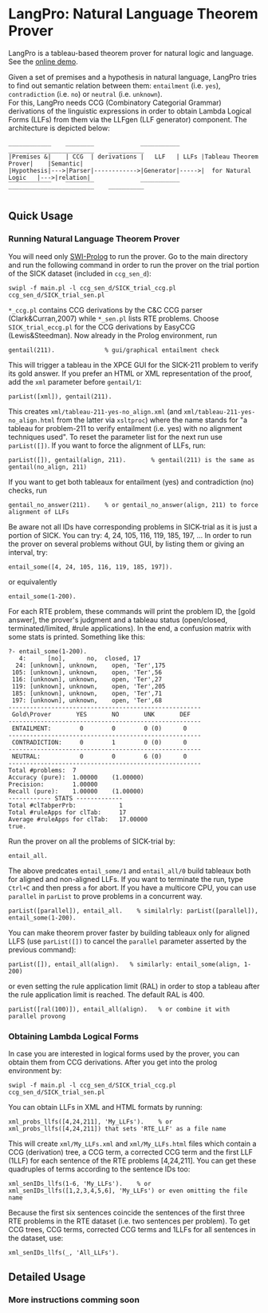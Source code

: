 # LangPro: Natural Language Theorem Prover
LangPro is a tableau-based theorem prover for natural logic and language.
See the [online demo](http://naturallogic.pro/langpro).

Given a set of premises and a hypothesis in natural language, LangPro tries to find out semantic relation between them: `entailment` (i.e. `yes`), `contradiction` (i.e. `no`) or `neutral` (i.e. `unknown`).  
For this, LangPro needs CCG (Combinatory Categorial Grammar) derivations of the linguistic expressions in order to obtain Lambda Logical Forms (LLFs) from them via the LLFgen (LLF generator) component. The architecture is depicted below: 
```
____________    ________             ___________      ________________________    __________ 
|Premises &|    | CCG  | derivations |   LLF   | LLFs |Tableau Theorem Prover|    |Semantic|
|Hypothesis|--->|Parser|------------>|Generator|----->|  for Natural Logic   |--->|relation|
‾‾‾‾‾‾‾‾‾‾‾‾    ‾‾‾‾‾‾‾‾             ‾‾‾‾‾‾‾‾‾‾‾      ‾‾‾‾‾‾‾‾‾‾‾‾‾‾‾‾‾‾‾‾‾‾‾‾    ‾‾‾‾‾‾‾‾‾‾ 
```


## Quick Usage

### Running Natural Language Theorem Prover
You will need only [SWI-Prolog](http://www.swi-prolog.org) to run the prover.
Go to the main directory and run the following command in order to run the prover on the trial portion of the SICK dataset (included in `ccg_sen_d`):
```
swipl -f main.pl -l ccg_sen_d/SICK_trial_ccg.pl ccg_sen_d/SICK_trial_sen.pl
```
`*_ccg.pl` contains CCG derivations by the C&C CCG parser (Clark&Curran,2007) while `*_sen.pl` lists RTE problems. 
Choose `SICK_trial_eccg.pl` for the CCG derivations by EasyCCG (Lewis&Steedman). 
Now already in the Prolog environment, run 
```
gentail(211).              % gui/graphical entailment check
```
This will trigger a tableau in the XPCE GUI for the SICK-211 problem to verify its gold answer. 
If you prefer an HTML or XML representation of the proof, add the `xml` parameter before `gentail/1`:
```
parList([xml]), gentail(211).
```
This creates `xml/tableau-211-yes-no_align.xml` (and `xml/tableau-211-yes-no_align.html` from the latter via `xsltproc`) where the name stands for "a tableau for problem-211 to verify entailment (i.e. yes) with no alignment techniques used".
To reset the parameter list for the next run use `parList([])`.
If you want to force the alignment of LLFs, run:
```
parList([]), gentail(align, 211).       % gentail(211) is the same as gentail(no_align, 211)
```
If you want to get both tableaux for entailment (yes) and contradiction (no) checks, run 
```
gentail_no_answer(211).    % or gentail_no_answer(align, 211) to force alignment of LLFs
```
Be aware not all IDs have corresponding problems in SICK-trial as it is just a portion of SICK. 
You can try: 4, 24, 105, 116, 119, 185, 197, ... 
In order to run the prover on several problems without GUI, by listing them or giving an interval, try:
```
entail_some([4, 24, 105, 116, 119, 185, 197]).
```
or equivalently
```
entail_some(1-200).
```
For each RTE problem, these commands will print the problem ID, the [gold answer], the prover's judgment and a tableau status (open/closed, terminated/limited, #rule applications). 
In the end, a confusion matrix with some stats is printed.
Something like this:
```
?- entail_some(1-200).
   4:      [no],      no,  closed, 17         
  24: [unknown], unknown,    open, 'Ter',175  
 105: [unknown], unknown,    open, 'Ter',56   
 116: [unknown], unknown,    open, 'Ter',27   
 119: [unknown], unknown,    open, 'Ter',205  
 185: [unknown], unknown,    open, 'Ter',71   
 197: [unknown], unknown,    open, 'Ter',68   
------------------------------------------------------ 
 Gold\Prover       YES       NO       UNK       DEF
------------------------------------------------------ 
 ENTAILMENT:        0        0        0 (0)      0 
------------------------------------------------------ 
 CONTRADICTION:     0        1        0 (0)      0 
------------------------------------------------------ 
 NEUTRAL:           0        0        6 (0)      0 
------------------------------------------------------ 
Total #problems:  7
Accuracy (pure):  1.00000    (1.00000)
Precision:        1.00000
Recall (pure):    1.00000    (1.00000)
------------ STATS -------------
Total #clTabperPrb:            1
Total #ruleApps for clTab:     17
Average #ruleApps for clTab:   17.00000
true.
```
Run the prover on all the problems of SICK-trial by:
```
entail_all.
```
The above predcates `entail_some/1` and `entail_all/0` build tableaux both for aligned and non-aligned LLFs.
If you want to terminate the run, type `Ctrl+C` and then press `a` for abort.
If you have a multicore CPU, you can use `parallel` in `parList` to prove problems in a concurrent way.
```
parList([parallel]), entail_all.    % similalrly: parList([parallel]), entail_some(1-200). 
```
You can make theorem prover faster by building tableaux only for aligned LLFS (use `parList([])` to cancel the `parallel` parameter asserted by the previous command):
```
parList([]), entail_all(align).   % similarly: entail_some(align, 1-200)    
```
or even setting the rule application limit (RAL) in order to stop a tableau after the rule application limit is reached.
The default RAL is 400.  
```
parList([ral(100)]), entail_all(align).   % or combine it with parallel provong
```

### Obtaining Lambda Logical Forms

In case you are interested in logical forms used by the prover, you can obtain them from CCG derivations.
After you get into the prolog environment by:
```
swipl -f main.pl -l ccg_sen_d/SICK_trial_ccg.pl ccg_sen_d/SICK_trial_sen.pl
```
You can obtain LLFs in XML and HTML formats by running:   
```
xml_probs_llfs([4,24,211], 'My_LLFs').    % or xml_probs_llfs([4,24,211]) that sets 'RTE_LLF' as a file name 
```
This will create `xml/My_LLFs.xml` and `xml/My_LLFs.html` files which contain a CCG (derivation) tree, a CCG term, a corrected CCG term and the first LLF (1LLF) for each sentence of the RTE problems [4,24,211].
You can get these quadruples of terms according to the sentence IDs too:  
```
xml_senIDs_llfs(1-6, 'My_LLFs').    % or xml_senIDs_llfs([1,2,3,4,5,6], 'My_LLFs') or even omitting the file name 
```
Because the first six sentences coincide the sentences of the first three RTE problems in the RTE dataset (i.e. two sentences per problem).
To get CCG trees, CCG terms, corrected CCG terms and 1LLFs for all sentences in the dataset, use:
```
xml_senIDs_llfs(_, 'All_LLFs').
```


## Detailed Usage


### More instructions comming soon
